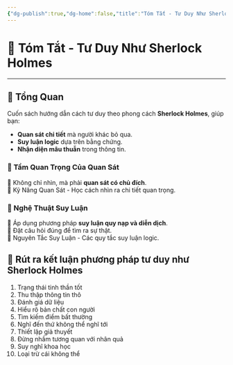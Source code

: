 ```yaml
---
{"dg-publish":true,"dg-home":false,"title":"Tóm Tắt - Tư Duy Như Sherlock Holmes","date":"2025-01-28","tags":["sach","sach/tu-duy-nhu-sherlock-holmes","#tom-tat"],"dg-path":"Books/01 -  Tư duy như Sherlock Holmes/7 - Tóm Tắt.md","permalink":"/books/01-tu-duy-nhu-sherlock-holmes/7-tom-tat/","dgPassFrontmatter":true,"updated":"2025-02-23T08:13:55.836+07:00"}
---
```


# 📝 Tóm Tắt - Tư Duy Như Sherlock Holmes
---

## 📖 Tổng Quan  
Cuốn sách hướng dẫn cách tư duy theo phong cách **Sherlock Holmes**, giúp bạn:
- **Quan sát chi tiết** mà người khác bỏ qua.
- **Suy luận logic** dựa trên bằng chứng.
- **Nhận diện mâu thuẫn** trong thông tin.

### 📖 Tầm Quan Trọng Của Quan Sát  
📌 Không chỉ nhìn, mà phải **quan sát có chủ đích**.  
📌 Kỹ Năng Quan Sát - Học cách nhìn ra chi tiết quan trọng.  

### 📖 Nghệ Thuật Suy Luận  
📌 Áp dụng phương pháp **suy luận quy nạp và diễn dịch**.  
📌 Đặt câu hỏi đúng để tìm ra sự thật.  
📌 Nguyên Tắc Suy Luận - Các quy tắc suy luận logic.  


## 📑 Rút ra kết luận phương pháp tư duy như Sherlock Holmes
1. Trạng thái tinh thần tốt
2. Thu thập thông tin thô
3. Đánh giá dữ liệu
4. Hiểu rõ bản chất con người
5. Tìm kiếm điểm bất thường
6. Nghĩ đến thứ không thể nghĩ tới
7. Thiết lập giả thuyết
8.  Đừng nhầm tương quan với nhân quả
9. Suy nghĩ khoa học
10. Loại trừ cái không thể

